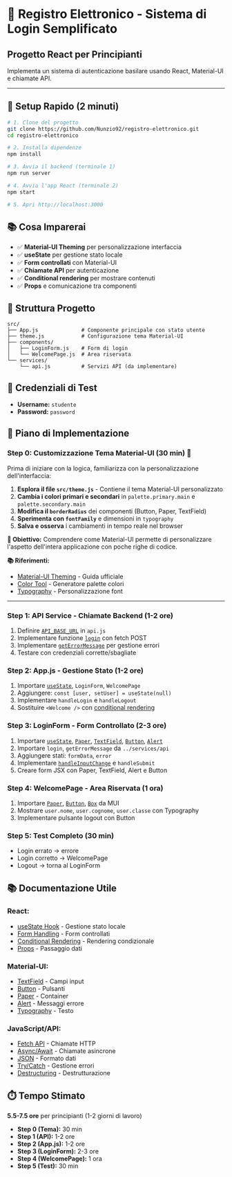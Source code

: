 # 🔐 Registro Elettronico - Sistema di Login Semplificato
## Progetto React per Principianti

Implementa un sistema di autenticazione basilare usando React, Material-UI e chiamate API.

---

## 🚀 **Setup Rapido (2 minuti)**

```bash
# 1. Clone del progetto
git clone https://github.com/Nunzio92/registro-elettronico.git
cd registro-elettronico

# 2. Installa dipendenze
npm install

# 3. Avvia il backend (terminale 1)
npm run server

# 4. Avvia l'app React (terminale 2)
npm start

# 5. Apri http://localhost:3000
```

## 📚 **Cosa Imparerai**

- ✅ **Material-UI Theming** per personalizzazione interfaccia
- ✅ **useState** per gestione stato locale
- ✅ **Form controllati** con Material-UI
- ✅ **Chiamate API** per autenticazione
- ✅ **Conditional rendering** per mostrare contenuti
- ✅ **Props** e comunicazione tra componenti

## 🎯 **Struttura Progetto**

```
src/
├── App.js              # Componente principale con stato utente
├── theme.js            # Configurazione tema Material-UI
├── components/
│   ├── LoginForm.js    # Form di login
│   └── WelcomePage.js  # Area riservata
└── services/
    └── api.js          # Servizi API (da implementare)
```

## 🧪 **Credenziali di Test**

- **Username:** `studente`
- **Password:** `password`

## 🚀 **Piano di Implementazione**

### **Step 0: Customizzazione Tema Material-UI (30 min)** 🎨
Prima di iniziare con la logica, familiarizza con la personalizzazione dell'interfaccia:

1. **Esplora il file `src/theme.js`** - Contiene il tema Material-UI personalizzato
2. **Cambia i colori primari e secondari** in `palette.primary.main` e `palette.secondary.main`
3. **Modifica il `borderRadius`** dei componenti (Button, Paper, TextField)
4. **Sperimenta con `fontFamily`** e dimensioni in `typography`
5. **Salva e osserva** i cambiamenti in tempo reale nel browser

**🎯 Obiettivo:** Comprendere come Material-UI permette di personalizzare l'aspetto dell'intera applicazione con poche righe di codice.

**📚 Riferimenti:**
- [Material-UI Theming](https://mui.com/material-ui/customization/theming/) - Guida ufficiale
- [Color Tool](https://material.io/resources/color/) - Generatore palette colori
- [Typography](https://mui.com/material-ui/customization/typography/) - Personalizzazione font

---

### **Step 1: API Service - Chiamate Backend (1-2 ore)**
1. Definire [`API_BASE_URL`](https://developer.mozilla.org/en-US/docs/Web/API/Fetch_API/Using_Fetch) in `api.js`
2. Implementare funzione [`login`](https://developer.mozilla.org/en-US/docs/Web/API/Fetch_API/Using_Fetch) con fetch POST
3. Implementare [`getErrorMessage`](https://developer.mozilla.org/en-US/docs/Web/JavaScript/Reference/Statements/try...catch) per gestione errori
4. Testare con credenziali corrette/sbagliate

### **Step 2: App.js - Gestione Stato (1-2 ore)**
1. Importare [`useState`](https://react.dev/reference/react/useState), `LoginForm`, `WelcomePage`
2. Aggiungere: `const [user, setUser] = useState(null)`
3. Implementare `handleLogin` e `handleLogout`
4. Sostituire `<Welcome />` con [conditional rendering](https://react.dev/learn/conditional-rendering)

### **Step 3: LoginForm - Form Controllato (2-3 ore)**
1. Importare [`useState`](https://react.dev/reference/react/useState), [`Paper`](https://mui.com/material-ui/react-paper/), [`TextField`](https://mui.com/material-ui/react-text-field/), [`Button`](https://mui.com/material-ui/react-button/), [`Alert`](https://mui.com/material-ui/react-alert/)
2. Importare `login`, `getErrorMessage` da `../services/api`
3. Aggiungere stati: `formData`, `error`
4. Implementare [`handleInputChange`](https://react.dev/learn/reacting-to-input-with-state) e `handleSubmit`
5. Creare form JSX con Paper, TextField, Alert e Button

### **Step 4: WelcomePage - Area Riservata (1 ora)**
1. Importare [`Paper`](https://mui.com/material-ui/react-paper/), [`Button`](https://mui.com/material-ui/react-button/), [`Box`](https://mui.com/material-ui/react-box/) da MUI
2. Mostrare `user.nome`, `user.cognome`, `user.classe` con Typography
3. Implementare pulsante logout con Button

### **Step 5: Test Completo (30 min)**
- Login errato → errore
- Login corretto → WelcomePage
- Logout → torna al LoginForm

## 📚 **Documentazione Utile**

### **React:**
- [useState Hook](https://react.dev/reference/react/useState) - Gestione stato locale
- [Form Handling](https://react.dev/learn/reacting-to-input-with-state) - Form controllati
- [Conditional Rendering](https://react.dev/learn/conditional-rendering) - Rendering condizionale
- [Props](https://react.dev/learn/passing-props-to-a-component) - Passaggio dati

### **Material-UI:**
- [TextField](https://mui.com/material-ui/react-text-field/) - Campi input
- [Button](https://mui.com/material-ui/react-button/) - Pulsanti
- [Paper](https://mui.com/material-ui/react-paper/) - Container
- [Alert](https://mui.com/material-ui/react-alert/) - Messaggi errore
- [Typography](https://mui.com/material-ui/react-typography/) - Testo

### **JavaScript/API:**
- [Fetch API](https://developer.mozilla.org/en-US/docs/Web/API/Fetch_API/Using_Fetch) - Chiamate HTTP
- [Async/Await](https://developer.mozilla.org/en-US/docs/Learn/JavaScript/Asynchronous/Async_await) - Chiamate asincrone
- [JSON](https://developer.mozilla.org/en-US/docs/Web/JavaScript/Reference/Global_Objects/JSON) - Formato dati
- [Try/Catch](https://developer.mozilla.org/en-US/docs/Web/JavaScript/Reference/Statements/try...catch) - Gestione errori
- [Destructuring](https://developer.mozilla.org/en-US/docs/Web/JavaScript/Reference/Operators/Destructuring_assignment) - Destrutturazione

## ⏱️ **Tempo Stimato**

**5.5-7.5 ore** per principianti (1-2 giorni di lavoro)

- **Step 0 (Tema):** 30 min
- **Step 1 (API):** 1-2 ore
- **Step 2 (App.js):** 1-2 ore  
- **Step 3 (LoginForm):** 2-3 ore
- **Step 4 (WelcomePage):** 1 ora
- **Step 5 (Test):** 30 min
